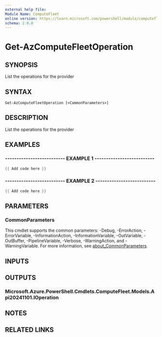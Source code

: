 ```yaml
---
external help file:
Module Name: ComputeFleet
online version: https://learn.microsoft.com/powershell/module/computefleet/get-azcomputefleetoperation
schema: 2.0.0
---
```


# Get-AzComputeFleetOperation

## SYNOPSIS
List the operations for the provider

## SYNTAX

```
Get-AzComputeFleetOperation [<CommonParameters>]
```

## DESCRIPTION
List the operations for the provider

## EXAMPLES

### -------------------------- EXAMPLE 1 --------------------------
```powershell
{{ Add code here }}
```



### -------------------------- EXAMPLE 2 --------------------------
```powershell
{{ Add code here }}
```



## PARAMETERS

### CommonParameters
This cmdlet supports the common parameters: -Debug, -ErrorAction, -ErrorVariable, -InformationAction, -InformationVariable, -OutVariable, -OutBuffer, -PipelineVariable, -Verbose, -WarningAction, and -WarningVariable. For more information, see [about_CommonParameters](http://go.microsoft.com/fwlink/?LinkID=113216).

## INPUTS

## OUTPUTS

### Microsoft.Azure.PowerShell.Cmdlets.ComputeFleet.Models.Api20241101.IOperation

## NOTES

## RELATED LINKS

